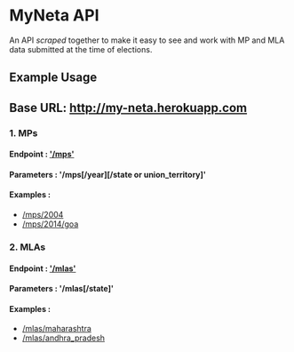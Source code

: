 # MyNeta API

An API *scraped* together to make it easy to see and work with MP and MLA data submitted at the time of elections.

## Example Usage

## Base URL: http://my-neta.herokuapp.com

### 1. MPs
#### Endpoint : ['/mps'](http://107.161.29.136/mps)
#### Parameters : '/mps[/year][/state or union_territory]'
#### Examples : 
* [/mps/2004](http://107.161.29.136/mps/2004)
* [/mps/2014/goa](http://107.161.29.136/mps/2014/goa)

### 2. MLAs
#### Endpoint : ['/mlas'](http://107.161.29.136/mlas)
#### Parameters : '/mlas[/state]'
#### Examples :
- [/mlas/maharashtra](http://107.161.29.136/mlas/maharashtra)
- [/mlas/andhra_pradesh](http://107.161.29.136/mlas/andhra_pradesh)
